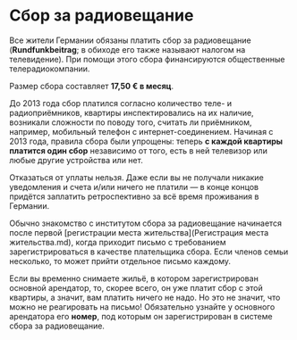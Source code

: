 # Сбор за радиовещание

Все жители Германии обязаны платить сбор за радиовещание (**Rundfunkbeitrag**; в обиходе его также называют налогом на телевидение). При помощи этого сбора финансируются общественные телерадиокомпании.

Размер сбора составляет **17,50 € в месяц**.

До 2013 года сбор платился согласно количество теле- и радиоприёмников, квартиры инспектировались на их наличие, возникали сложности по поводу того, считать ли приёмником, например, мобильный телефон с интернет-соединением. Начиная с 2013 года, правила сбора были упрощены: теперь **с каждой квартиры платится один сбор** независимо от того, есть в ней телевизор или любые другие устройства или нет.

Отказаться от уплаты нельзя. Даже если вы не получали никакие уведомления и счета и/или ничего не платили — в конце концов придётся заплатить ретроспективно за всё время проживания в Германии.

Обычно знакомство с институтом сбора за радиовещание начинается после первой [регистрации места жительства](Регистрация места жительства.md), когда приходит письмо с требованием зарегистрироваться в качестве плательщика сбора. Если членов семьи несколько, то может прийти отдельное письмо каждому.

Если вы временно снимаете жильё, в котором зарегистрирован основной арендатор, то, скорее всего, он уже платит сбор с этой квартиры, а значит, вам платить ничего не надо. Но это не значит, что можно не реагировать на письмо! Обязательно узнайте у основного арендатора его **номер**, под которым он зарегистрирован в системе сбора за радиовещание.
